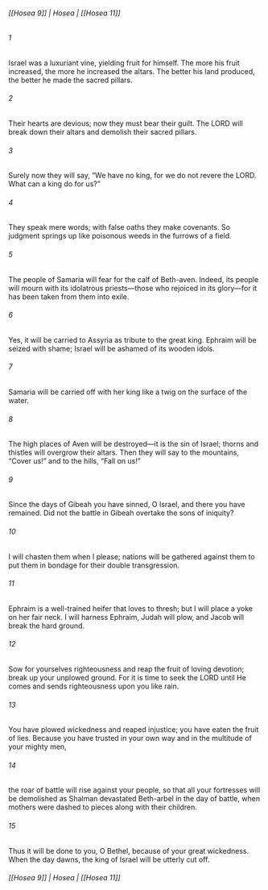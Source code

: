 ###### [[Hosea 9]] | Hosea | [[Hosea 11]]

###### 1
Israel was a luxuriant vine, yielding fruit for himself. The more his fruit increased, the more he increased the altars. The better his land produced, the better he made the sacred pillars.
###### 2
Their hearts are devious; now they must bear their guilt. The LORD will break down their altars and demolish their sacred pillars.
###### 3
Surely now they will say, “We have no king, for we do not revere the LORD. What can a king do for us?”
###### 4
They speak mere words; with false oaths they make covenants. So judgment springs up like poisonous weeds in the furrows of a field.
###### 5
The people of Samaria will fear for the calf of Beth-aven. Indeed, its people will mourn with its idolatrous priests—those who rejoiced in its glory—for it has been taken from them into exile.
###### 6
Yes, it will be carried to Assyria as tribute to the great king. Ephraim will be seized with shame; Israel will be ashamed of its wooden idols.
###### 7
Samaria will be carried off with her king like a twig on the surface of the water.
###### 8
The high places of Aven will be destroyed—it is the sin of Israel; thorns and thistles will overgrow their altars. Then they will say to the mountains, “Cover us!” and to the hills, “Fall on us!”
###### 9
Since the days of Gibeah you have sinned, O Israel, and there you have remained. Did not the battle in Gibeah overtake the sons of iniquity?
###### 10
I will chasten them when I please; nations will be gathered against them to put them in bondage for their double transgression.
###### 11
Ephraim is a well-trained heifer that loves to thresh; but I will place a yoke on her fair neck. I will harness Ephraim, Judah will plow, and Jacob will break the hard ground.
###### 12
Sow for yourselves righteousness and reap the fruit of loving devotion; break up your unplowed ground. For it is time to seek the LORD until He comes and sends righteousness upon you like rain.
###### 13
You have plowed wickedness and reaped injustice; you have eaten the fruit of lies. Because you have trusted in your own way and in the multitude of your mighty men,
###### 14
the roar of battle will rise against your people, so that all your fortresses will be demolished as Shalman devastated Beth-arbel in the day of battle, when mothers were dashed to pieces along with their children.
###### 15
Thus it will be done to you, O Bethel, because of your great wickedness. When the day dawns, the king of Israel will be utterly cut off.

###### [[Hosea 9]] | Hosea | [[Hosea 11]]
